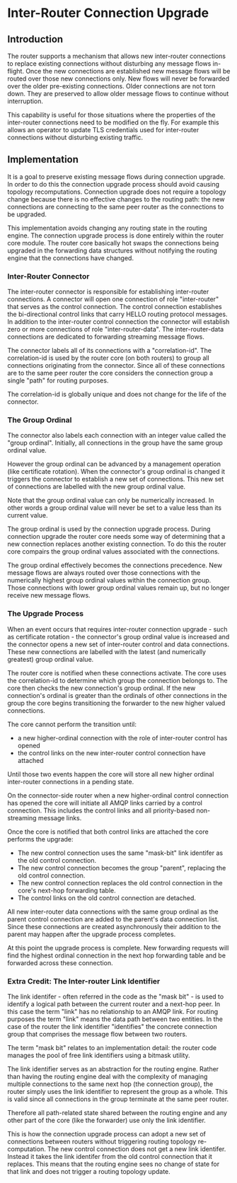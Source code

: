 <!-- Licensed to the Apache Software Foundation (ASF) under one -->
<!-- or more contributor license agreements.  See the NOTICE file -->
<!-- distributed with this work for additional information -->
<!-- regarding copyright ownership.  The ASF licenses this file -->
<!-- to you under the Apache License, Version 2.0 (the -->
<!-- "License"); you may not use this file except in compliance -->
<!-- with the License.  You may obtain a copy of the License at -->

<!--   http://www.apache.org/licenses/LICENSE-2.0 -->

<!-- Unless required by applicable law or agreed to in writing, -->
<!-- software distributed under the License is distributed on an -->
<!-- "AS IS" BASIS, WITHOUT WARRANTIES OR CONDITIONS OF ANY -->
<!-- KIND, either express or implied.  See the License for the -->
<!-- specific language governing permissions and limitations -->
<!-- under the License. -->

# Inter-Router Connection Upgrade

## Introduction

The router supports a mechanism that allows new inter-router
connections to replace existing connections without disturbing any
message flows in-flight. Once the new connections are established new
message flows will be routed over those new connections only. New
flows will never be forwarded over the older pre-existing connections.
Older connections are not torn down. They are preserved to allow older
message flows to continue without interruption.

This capability is useful for those situations where the properties of
the inter-router connections need to be modified on the fly. For
example this allows an operator to update TLS credentials used for
inter-router connections without disturbing existing traffic.

## Implementation

It is a goal to preserve existing message flows during connection
upgrade. In order to do this the connection upgrade process should
avoid causing topology recomputations. Connection upgrade does not
require a topology change because there is no effective changes to the
routing path: the new connections are connecting to the same peer
router as the connections to be upgraded.

This implementation avoids changing any routing state in the routing
engine. The connection upgrade process is done entirely within the
router core module. The router core basically hot swaps the
connections being upgraded in the forwarding data structures without
notifying the routing engine that the connections have changed.

### Inter-Router Connector

The inter-router connector is responsible for establishing
inter-router connections. A connector will open one connection of role
"inter-router" that serves as the control connection. The control
connection establishes the bi-directional control links that carry
HELLO routing protocol messages. In addition to the inter-router
control connection the connector will establish zero or more
connections of role "inter-router-data". The inter-router-data
connections are dedicated to forwarding streaming message flows.

The connector labels all of its connections with a
"correlation-id". The correlation-id is used by the router core (on
both routers) to group all connections originating from the connector.
Since all of these connections are to the same peer router the core
considers the connection group a single "path" for routing purposes.

The correlation-id is globally unique and does not change for the life
of the connector.

### The Group Ordinal

The connector also labels each connection with an integer value called
the "group ordinal". Initially, all connections in the group have the
same group ordinal value.

However the group ordinal can be advanced by a management operation
(like certificate rotation). When the connector's group ordinal is
changed it triggers the connector to establish a new set of
connections. This new set of connections are labelled with the new
group ordinal value.

Note that the group ordinal value can only be numerically
increased. In other words a group ordinal value will never be set to a
value less than its current value.

The group ordinal is used by the connection upgrade process. During
connection upgrade the router core needs some way of determining that
a new connection replaces another existing connection. To do this the
router core compairs the group ordinal values associated with the
connections.

The group ordinal effectively becomes the connections precedence. New
message flows are always routed over those connections with the
numerically highest group ordinal values within the connection
group. Those connections with lower group ordinal values remain up,
but no longer receive new message flows.

### The Upgrade Process

When an event occurs that requires inter-router connection upgrade -
such as certificate rotation - the connector's group ordinal value is
increased and the connector opens a new set of inter-router control
and data connections. These new connections are labelled with the
latest (and numerically greatest) group ordinal value.

The router core is notified when these connections activate. The core
uses the correlation-id to determine which group the connection
belongs to.  The core then checks the new connection's group
ordinal. If the new connection's ordinal is greater than the ordinals
of other connections in the group the core begins transitioning the
forwarder to the new higher valued connections.

The core cannot perform the transition until:

* a new higher-ordinal connection with the role of inter-router control has opened
* the control links on the new inter-router control connection have attached

Until those two events happen the core will store all new higher
ordinal inter-router connections in a pending state.

On the connector-side router when a new higher-ordinal control
connection has opened the core will initiate all AMQP links carried by
a control connection. This includes the control links and all
priority-based non-streaming message links.

Once the core is notified that both control links are attached the
core performs the upgrade:

* The new control connection uses the same "mask-bit" link identifer as the old control connection.
* The new control connection becomes the group "parent", replacing the old control connection.
* The new control connection replaces the old control connection in the core's next-hop forwarding table.
* The control links on the old control connection are detached.

All new inter-router data connections with the same group ordinal as
the parent control connection are added to the parent's data
connection list.  Since these connections are created asynchronously
their addition to the parent may happen after the upgrade process
completes.

At this point the upgrade process is complete. New forwarding requests
will find the highest ordinal connection in the next hop forwarding
table and be forwarded across these connection.

### Extra Credit: The Inter-router Link Identifier

The link identifer - often referred in the code as the "mask bit" - is
used to identify a logical path between the current router and a
next-hop peer. In this case the term "link" has no relationship to an
AMQP link. For routing purposes the term "link" means the data path
between two entities.  In the case of the router the link identifier
"identifies" the concrete connection group that comprises the message
flow between two routers.

The term "mask bit" relates to an implementation detail: the router
code manages the pool of free link identifiers using a bitmask
utility.

The link identifier serves as an abstraction for the routing
engine. Rather than having the routing engine deal with the complexity
of managing multiple connections to the same next hop (the connection
group), the router simply uses the link identifier to represent the
group as a whole. This is valid since all connections in the group
terminate at the same peer router.

Therefore all path-related state shared between the routing engine and
any other part of the core (like the forwarder) use only the link
identifier.

This is how the connection upgrade process can adopt a new set of
connections between routers without triggering routing topology
re-computation. The new control connection does not get a new link
identifer.  Instead it takes the link identifer from the old control
connection that it replaces. This means that the routing engine sees
no change of state for that link and does not trigger a routing
topology update.


